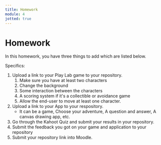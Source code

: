 ```yaml
---
title: Homework
module: 4
jotted: true
---
```


# Homework

In this homework, you have three things to add which are listed below.

Specifics:

1. Upload a link to your Play Lab game to your repository.
   1. Make sure you have at least two characters
   2. Change the background
   3. Some interaction between the characters
   4. A scoring system if it's a collectible or avoidance game
   5. Allow the end-user to move at least one character. 
2. Upload a link to your App to your respository.
   * It can be a game, Choose your adventure, A question and answer, A canvas drawing app, etc.
3. Go through the Kahoot Quiz and submit your results in your repository.
4. Submit the feedback you got on your game and application to your repository 
5. Submit your repository link into Moodle.
